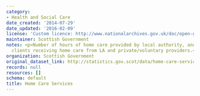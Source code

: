 ```yaml
---
category:
- Health and Social Care
date_created: '2014-07-29'
date_updated: '2016-02-09'
license: 'Custom licence: http://www.nationalarchives.gov.uk/doc/open-government-licence/version/3/'
maintainer: Scottish Government
notes: <p>Number of hours of home care provided by local authority, and number of
  clients receiving home care from LA and private/voluntary providers.</p>
organization: Scottish Government
original_dataset_link: http://statistics.gov.scot/data/home-care-services
records: null
resources: []
schema: default
title: Home Care Services
---
```

